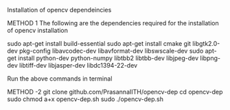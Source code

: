 Installation of opencv dependeincies

METHOD 1
The following are the dependencies required for the installation of opencv installation

sudo apt-get install build-essential
sudo apt-get install cmake git libgtk2.0-dev pkg-config libavcodec-dev libavformat-dev libswscale-dev
sudo apt-get install python-dev python-numpy libtbb2 libtbb-dev libjpeg-dev libpng-dev libtiff-dev libjasper-dev libdc1394-22-dev

Run the above commands in terminal

METHOD -2 
git clone github.com/PrasannaIITH/opencv-dep
cd opencv-dep
sudo chmod a+x opencv-dep.sh
sudo ./opencv-dep.sh

